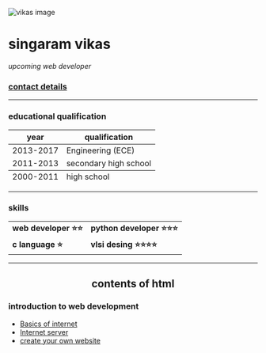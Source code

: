 <html lang="en" dir="ltr">

<head>
  <meta charset="utf-8">
  <title>Singaram's</title>
</head>
<body>

<img src="https://media-exp1.licdn.com/dms/image/C4E03AQEH2gmCCuGp7w/profile-displayphoto-shrink_200_200/0?e=1593043200&v=beta&t=hUb9MAnUh_wbNgl2MY6qAe1jCIixAI0Q-x8DGkVBZYA" alt="vikas image"><h1> singaram vikas</h1>
<p>
  <em>upcoming web developer </em>
  </p>
  <h3><a href="contact1.html">contact details</a></h3>

<hr size="1" noshade>
    <h3>educational qualification</h3>
    <table>
      <thead>
      <th>year</th>
      <th>qualification</th>
      </thead>
      <tr>
        <td>2013-2017</td>
        <td>Engineering (ECE)</td>
      </tr>
      <tr>
        <td>2011-2013</td>
        <td>secondary high school</td>
      </tr>
      <tfoot>
        <td>2000-2011</td>
        <td>high school</td>
      </tfoot>
    </table>
<hr size="1" noshade>
<h3>skills</h3>
<table cellspacing="10">
  <tr>
    <td><b>web developer ⭐⭐</b></td>
    <td><b>python developer ⭐⭐⭐</b></td>
  </tr>
  <tr>
    <td><b>c language ⭐</b></td>
    <td><b>vlsi desing ⭐⭐⭐⭐</b></td>
  </tr>
</table cellspacing="10">
    <hr size="1" noshade>
    <center>
        <h2>contents of <strong>html</strong></h2>
      </center>
      <h3>introduction to web development</h3>
      <ul>
        <li><a href="https://fcit.usf.edu/internet/chap1/chap1.htm">Basics of internet</a></li>
        <li><a href="https://whatismyipaddress.com/web-server">Internet server</a></li>
        <li><a href="https://us.webnode.com/">create your own website</a></li>
      </ul>
</body>
</html>
